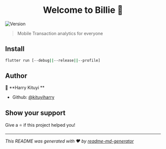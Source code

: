 <h1 align="center">Welcome to Billie 👋</h1>
<p>
  <img alt="Version" src="https://img.shields.io/badge/version-1.0.0-blue.svg?cacheSeconds=2592000" />
</p>

> Mobile Transaction analytics for everyone

## Install

```sh
flutter run [--debug||--release||--profile]
```

## Author

👤 **Harry Kituyi **

* Github: [@kituyiharry](https://github.com/kituyiharry)

## Show your support

Give a ⭐️ if this project helped you!

***
_This README was generated with ❤️ by [readme-md-generator](https://github.com/kefranabg/readme-md-generator)_